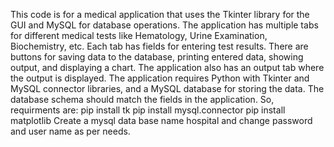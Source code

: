 This code is for a medical application that uses the Tkinter library for the GUI and MySQL for database operations. 
The application has multiple tabs for different medical tests like Hematology, Urine Examination, Biochemistry, etc.
Each tab has fields for entering test results. There are buttons for saving data to the database, printing entered data,
showing output, and displaying a chart. The application also has an output tab where the output is displayed. 
The application requires Python with Tkinter and MySQL connector libraries, and a MySQL database for storing the data.
The database schema should match the fields in the application.
So, requirments are:
pip install tk
pip install mysql.connector
pip install matplotlib
Create a mysql data base name hospital and change password and user name as per needs.
